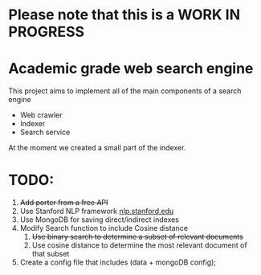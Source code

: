 # Please note that this is a **WORK IN PROGRESS** #

# Academic grade web search engine #

This project aims to implement all of the main components of a search engine
* Web crawler
* Indexer
* Search service

At the moment we created a small part of the indexer.

# TODO:

1. ~~Add porter from a free API~~ 
1. Use Stanford NLP framework [nlp.stanford.edu](nlp.stanford.edu)
1. Use MongoDB for saving direct/indirect indexes
1. Modify Search function to include Cosine distance
    1. ~~Use binary search to determine a subset of relevant documents~~
    2. Use cosine distance to determine the most relevant document of that subset
1. Create a config file that includes (data + mongoDB config); 